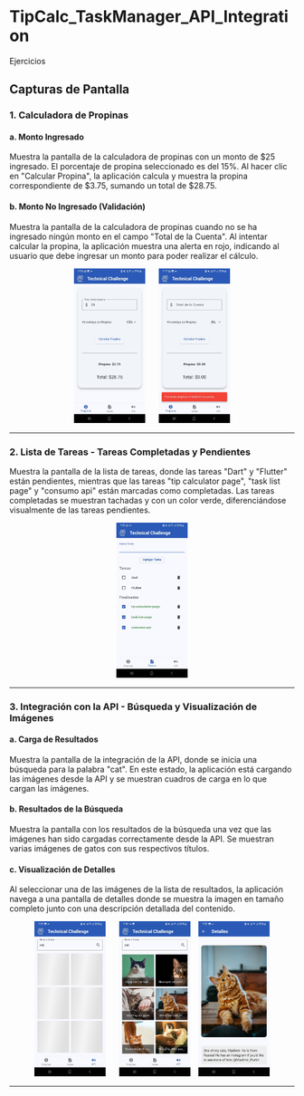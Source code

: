 # TipCalc_TaskManager_API_Integration
Ejercicios

## Capturas de Pantalla

### 1. Calculadora de Propinas
#### a. Monto Ingresado
Muestra la pantalla de la calculadora de propinas con un monto de $25 ingresado. El porcentaje de propina seleccionado es del 15%. Al hacer clic en "Calcular Propina", la aplicación calcula y muestra la propina correspondiente de $3.75, sumando un total de $28.75.

#### b. Monto No Ingresado (Validación)
Muestra la pantalla de la calculadora de propinas cuando no se ha ingresado ningún monto en el campo "Total de la Cuenta". Al intentar calcular la propina, la aplicación muestra una alerta en rojo, indicando al usuario que debe ingresar un monto para poder realizar el cálculo.

<div align="center">
  <img src="img_readme/act1.jpeg" alt="Calculadora de Propinas - Monto Ingresado" width="25%" style="margin-right: 10px;" />
  <img src="img_readme/act1.2.jpeg" alt="Calculadora de Propinas - Monto No Ingresado" width="25%" style="margin-left: 10px;" />
</div>

---

### 2. Lista de Tareas - Tareas Completadas y Pendientes
Muestra la pantalla de la lista de tareas, donde las tareas "Dart" y "Flutter" están pendientes, mientras que las tareas "tip calculator page", "task list page" y "consumo api" están marcadas como completadas. Las tareas completadas se muestran tachadas y con un color verde, diferenciándose visualmente de las tareas pendientes.

<div align="center">
  <img src="img_readme/act2.jpeg" alt="Lista de Tareas - Tareas Completadas y Pendientes" width="25%" />
</div>

---

### 3. Integración con la API - Búsqueda y Visualización de Imágenes
#### a. Carga de Resultados
Muestra la pantalla de la integración de la API, donde se inicia una búsqueda para la palabra "cat". En este estado, la aplicación está cargando las imágenes desde la API y se muestran cuadros de carga en lo que cargan las imágenes.

#### b. Resultados de la Búsqueda
Muestra la pantalla con los resultados de la búsqueda una vez que las imágenes han sido cargadas correctamente desde la API. Se muestran varias imágenes de gatos con sus respectivos títulos.

#### c. Visualización de Detalles
Al seleccionar una de las imágenes de la lista de resultados, la aplicación navega a una pantalla de detalles donde se muestra la imagen en tamaño completo junto con una descripción detallada del contenido.

<div align="center">
  <img src="img_readme/act3.jpeg" alt="Integración con la API - Carga de Resultados" width="25%" style="margin-right: 10px;" />
  <img src="img_readme/act3.2.jpeg" alt="Integración con la API - Resultados de la Búsqueda" width="25%" style="margin-left: 10px;" />
  <img src="img_readme/act3.3.jpeg" alt="Integración con la API - Visualización de Detalles" width="25%" style="margin-left: 10px;" />
</div>

---
